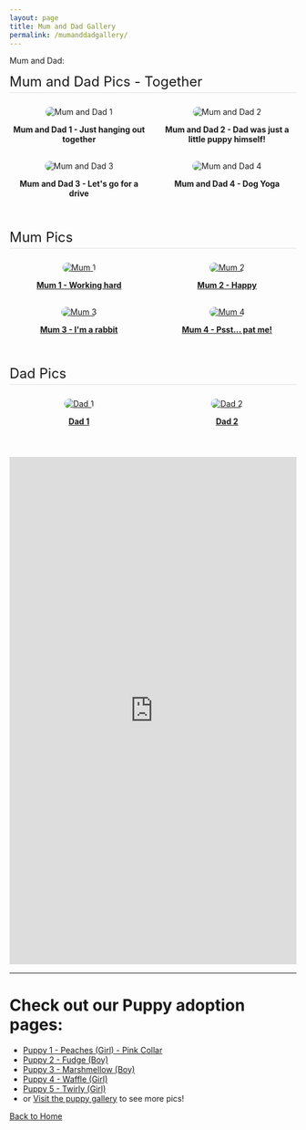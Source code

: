 ```yaml
---
layout: page
title: Mum and Dad Gallery
permalink: /mumanddadgallery/
---
```


Mum and Dad:

<style>
.gallery {
  display: grid;
  grid-template-columns: repeat(auto-fit, minmax(200px, 1fr));
  gap: 16px;
  margin-top: 24px;
}
.gallery-item {
  text-align: center;
}
.gallery-item img {
  max-width: 100%;
  height: auto;
  border-radius: 12px;
}
.section {
  margin-bottom: 40px;
}
.section-title {
  font-size: 1.5rem;
  margin-bottom: 16px;
  text-align: left;
  border-bottom: 2px solid #eee;
  padding-bottom: 4px;
}
</style>

<div class="section">
  <div class="section-title">Mum and Dad Pics - Together</div>
  <div class="gallery">
    <div class="gallery-item">
      <img src="https://imagedelivery.net/t3wCsGMKGPWUV8JSaoSPtQ/909abca4-777f-40be-50d8-183ccaa74000/public" alt="Mum and Dad 1">
      <p><strong>Mum and Dad 1 - Just hanging out together</strong></p>
    </div>
    <div class="gallery-item">
      <img src="https://imagedelivery.net/t3wCsGMKGPWUV8JSaoSPtQ/4af90dae-30ec-47e2-95eb-54c95fa20a00/public" alt="Mum and Dad 2">
      <p><strong>Mum and Dad 2 - Dad was just a little puppy himself!</strong></p>
    </div>
    <div class="gallery-item">
      <img src="https://imagedelivery.net/t3wCsGMKGPWUV8JSaoSPtQ/9dc4cef7-3f1c-4a1e-d2bd-4a77c5cfd400/public" alt="Mum and Dad 3">
      <p><strong>Mum and Dad 3 - Let's go for a drive</strong></p>
    </div>
    <div class="gallery-item">
      <img src="https://imagedelivery.net/t3wCsGMKGPWUV8JSaoSPtQ/bd135f71-0e1a-4806-d53b-a93b749d2d00/public" alt="Mum and Dad 4">
      <p><strong>Mum and Dad 4 - Dog Yoga</strong></p>
    </div>
  </div>
</div>

<div class="section">
  <div class="section-title">Mum Pics</div>
  <div class="gallery">
    <div class="gallery-item">
      <a href="/mumanddadgallery">
        <img src="https://imagedelivery.net/t3wCsGMKGPWUV8JSaoSPtQ/f9b73769-ba33-402f-d3cf-6fb8f633eb00/public" alt="Mum 1">
        <p><strong>Mum 1 - Working hard</strong></p>
      </a>
    </div>
    <div class="gallery-item">
      <a href="/mumanddadgallery">
        <img src="https://imagedelivery.net/t3wCsGMKGPWUV8JSaoSPtQ/a154c8fb-b4b2-4c6d-8693-dc5a8a47f900/public" alt="Mum 2">
        <p><strong>Mum 2 - Happy</strong></p>
      </a>
    </div>
    <div class="gallery-item">
      <a href="/mumanddadgallery">
        <img src="https://imagedelivery.net/t3wCsGMKGPWUV8JSaoSPtQ/8cc18e5d-cf81-472b-0c10-d15a33077200/public" alt="Mum 3">
        <p><strong>Mum 3 - I'm a rabbit</strong></p>
      </a>
    </div>
    <div class="gallery-item">
      <a href="/mumanddadgallery">
        <img src="https://imagedelivery.net/t3wCsGMKGPWUV8JSaoSPtQ/5aa014e7-cad7-42fa-b166-855377d02800/public" alt="Mum 4">
        <p><strong>Mum 4 - Psst... pat me!</strong></p>
      </a>
    </div>
  </div>
</div>

<div class="section">
  <div class="section-title">Dad Pics</div>
  <div class="gallery">
    <div class="gallery-item">
      <a href="/mumanddadgallery">
        <img src="https://imagedelivery.net/t3wCsGMKGPWUV8JSaoSPtQ/a59b4963-0805-48e1-f35d-f63ee3ffae00/public" alt="Dad 1">
        <p><strong>Dad 1</strong></p>
      </a>
    </div>
    <div class="gallery-item">
      <a href="/mumanddadgallery">
        <img src="https://imagedelivery.net/t3wCsGMKGPWUV8JSaoSPtQ/6aa729ce-c372-4908-7325-9db495600900/public" alt="Dad 2">
        <p><strong>Dad 2</strong></p>
      </a>
    </div>
  </div>
</div>

<div style="padding:176.67% 0 0 0;position:relative;"><iframe src="https://player.vimeo.com/video/1074626591?title=0&amp;byline=0&amp;portrait=0&amp;badge=0&amp;autopause=0&amp;player_id=0&amp;app_id=58479" frameborder="0" allow="autoplay; fullscreen; picture-in-picture; clipboard-write; encrypted-media" style="position:absolute;top:0;left:0;width:100%;height:100%;" title="WhatsApp Video 2025-04-11 at 9.29.04 PM"></iframe></div><script src="https://player.vimeo.com/api/player.js"></script>


<hr>

# Check out our Puppy adoption pages:
- [Puppy 1 - Peaches (Girl) - Pink Collar](/puppy_1/)
- [Puppy 2 - Fudge (Boy)](/puppy_2/)
- [Puppy 3 - Marshmellow (Boy)](/puppy_3/)
- [Puppy 4 - Waffle (Girl)](/puppy_4/)
- [Puppy 5 - Twirly (Girl)](/puppy_5/)
- or [Visit the puppy gallery](/mumanddadgallery/) to see more pics!

[Back to Home](/)